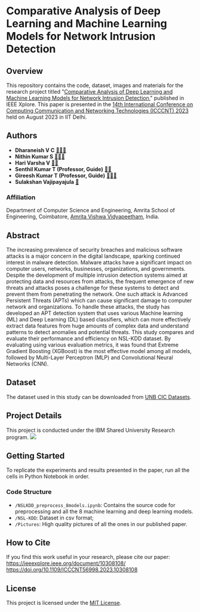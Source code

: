 # Comparative Analysis of Deep Learning and Machine Learning Models for Network Intrusion Detection

## Overview

This repository contains the code, dataset, images and materials for the research project titled "[Comparative Analysis of Deep Learning and Machine Learning Models for Network Intrusion Detection](https://ieeexplore.ieee.org/document/10308108/)," published in IEEE Xplore. This paper is presented in the [14th International Conference on Computing Communication and Networking Technologies (ICCCNT) 2023](https://ieeexplore.ieee.org/xpl/conhome/10306338/proceeding) held on August 2023 in IIT Delhi.

## Authors

- **Dharaneish V C** [📧](mailto:dharaneish@gmail.com)[🔗](https://dharaneishvc.github.io/portfolio/)[👥](https://www.linkedin.com/in/dharaneishvc/)
- **Nithin Kumar S** [📧](mailto:dharaneish@gmail.com)[🔗](https://www.example.com/dharaneish)[👥](https://www.linkedin.com/in/dharaneishvc/)
- **Hari Varsha V** [📧](mailto:v.harvarsha@gmail.com)[👥](https://www.linkedin.com/in/harivarshav/)
- **Senthil Kumar T (Professor, Guide)** [📧](mailto:t_senthilkumar@cb.amrita.edu)[🔗](https://www.amrita.edu/faculty/t-senthilkumar/)
- **Gireesh Kumar T (Professor, Guide)** [📧](mailto:t_gireeshkumar@cb.amrita.edu)[🔗](https://www.amrita.edu/faculty/dr-gireeshkumar-t/)[👥](https://www.linkedin.com/in/gireesh-kumar-t-341b2423)
- **Sulakshan Vajipayajula**  [📧](mailto:svajipay@in.ibm.com)
  
### Affiliation
Department of Computer Science and Engineering, Amrita School of Engineering, Coimbatore, [Amrita Vishwa Vidyapeetham](https://amrita.edu), India.

## Abstract

The increasing prevalence of security breaches and malicious software attacks is a major concern in the digital landscape, sparking continued interest in malware detection. Malware attacks have a significant impact on computer users, networks, businesses, organizations, and governments. Despite the development of multiple intrusion detection systems aimed at protecting data and resources from attacks, the frequent emergence of new threats and attacks poses a challenge for these systems to detect and prevent them from penetrating the network. One such attack is Advanced Persistent Threats (APTs) which can cause significant damage to computer network and organizations. To handle these attacks, the study has developed an APT detection system that uses various Machine learning (ML) and Deep Learning (DL) based classifiers, which can more effectively extract data features from huge amounts of complex data and understand patterns to detect anomalies and potential threats. This study compares and evaluate their performance and efficiency on NSL-KDD dataset. By evaluating using various evaluation metrics, it was found that Extreme Gradient Boosting (XGBoost) is the most effective model among all models, followed by Multi-Layer Perceptron (MLP) and Convolutional Neural Networks (CNN).

## Dataset

The dataset used in this study can be downloaded from [UNB CIC Datasets](https://www.unb.ca/cic/datasets/nsl.html).

## Project Details

This project is conducted under the IBM Shared University Research program.
<img src="https://wantbranding.com/wp-content/uploads/2020/06/IBM-Banner-copy.jpg" >

## Getting Started

To replicate the experiments and results presented in the paper, run all the cells in Python Notebook in order.

### Code Structure

- `/NSLKDD_preprocess_8models.ipynb`: Contains the source code for preprocessing and all the 8 machine learning and deep learning models.
- `/NSL-KDD`: Dataset in csv format;
- `/Pictures`: High quality pictures of all the ones in our published paper.

## How to Cite

If you find this work useful in your research, please cite our paper:
https://ieeexplore.ieee.org/document/10308108/
https://doi.org/10.1109/ICCCNT56998.2023.10308108

## License

This project is licensed under the [MIT License](LICENSE).

